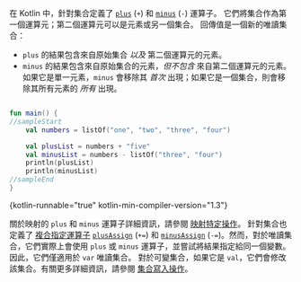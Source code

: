 [//]: # (title: 加號和減號運算子)

在 Kotlin 中，針對集合定義了 [`plus`](https://kotlinlang.org/api/latest/jvm/stdlib/kotlin.collections/plus.html) (`+`) 和 [`minus`](https://kotlinlang.org/api/latest/jvm/stdlib/kotlin.collections/minus.html) (`-`) 運算子。
它們將集合作為第一個運算元；第二個運算元可以是元素或另一個集合。
回傳值是一個新的唯讀集合：

* `plus` 的結果包含來自原始集合 _以及_ 第二個運算元的元素。
* `minus` 的結果包含來自原始集合的元素，_但不包含_ 來自第二個運算元的元素。
   如果它是單一元素，`minus` 會移除其 _首次_ 出現；如果它是一個集合，則會移除其所有元素的 _所有_ 出現。

```kotlin

fun main() {
//sampleStart
    val numbers = listOf("one", "two", "three", "four")

    val plusList = numbers + "five"
    val minusList = numbers - listOf("three", "four")
    println(plusList)
    println(minusList)
//sampleEnd
}
```
{kotlin-runnable="true" kotlin-min-compiler-version="1.3"}

關於映射的 `plus` 和 `minus` 運算子詳細資訊，請參閱 [映射特定操作](map-operations.md)。
針對集合也定義了 [複合指定運算子](operator-overloading.md#augmented-assignments) [`plusAssign`](https://kotlinlang.org/api/latest/jvm/stdlib/kotlin.collections/plus-assign.html) (`+=`) 和 [`minusAssign`](https://kotlinlang.org/api/latest/jvm/stdlib/kotlin.collections/minus-assign.html) (`-=`)。然而，對於唯讀集合，它們實際上會使用 `plus` 或 `minus` 運算子，並嘗試將結果指定給同一個變數。因此，它們僅適用於 `var` 唯讀集合。
對於可變集合，如果它是 `val`，它們會修改該集合。有關更多詳細資訊，請參閱 [集合寫入操作](collection-write.md)。